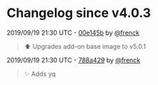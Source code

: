 # Changelog since v4.0.3

2019/09/19 21:30 UTC - [00e145b](https://github.com/hassio-addons/addon-appdaemon3/commit/00e145b616483a43365dd45b400dde33cb48ece4) by [@frenck](https://github.com/frenck)
> :arrow_up: Upgrades add-on base image to v5.0.1 

2019/09/19 21:30 UTC - [788a429](https://github.com/hassio-addons/addon-appdaemon3/commit/788a429ecde981d6d3898961f23a61fe0b365e5c) by [@frenck](https://github.com/frenck)
> :sparkles: Adds yq 

